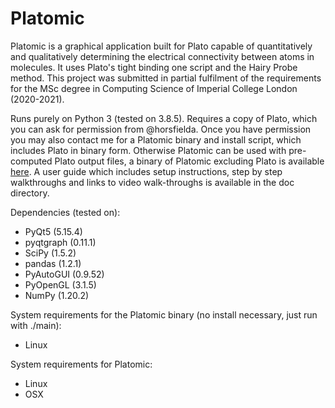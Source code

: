 # Platomic

Platomic is a graphical application built for Plato capable of quantitatively and qualitatively determining the electrical connectivity between atoms in molecules. It uses Plato's tight binding one script and the Hairy Probe method. This project was submitted in partial fulfilment of the requirements for the MSc degree in Computing Science of Imperial College London (2020-2021).

Runs purely on Python 3 (tested on 3.8.5). Requires a copy of Plato, which you can ask for permission from @horsfielda. Once you have permission you may also contact me for a Platomic binary and install script, which includes Plato in binary form. Otherwise Platomic can be used with pre-computed Plato output files, a binary of Platomic excluding Plato is available [here](https://drive.google.com/file/d/1Gm_NhSlcpa8kAyH4iGcZiUyeAMKUJe6x/view?usp=sharing). A user guide which includes setup instructions, step by step walkthroughs and links to video walk-throughs is available in the doc directory.

Dependencies (tested on):
- PyQt5 (5.15.4)
- pyqtgraph (0.11.1)
- SciPy (1.5.2) 
- pandas (1.2.1)
- PyAutoGUI (0.9.52)
- PyOpenGL (3.1.5)
- NumPy (1.20.2)

System requirements for the Platomic binary (no install necessary, just run with ./main):
- Linux

System requirements for Platomic:
- Linux
- OSX
